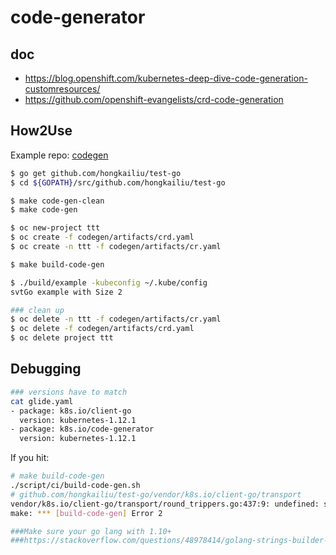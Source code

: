 # code-generator

## doc

* https://blog.openshift.com/kubernetes-deep-dive-code-generation-customresources/
* https://github.com/openshift-evangelists/crd-code-generation

## How2Use

Example repo: [codegen](https://github.com/hongkailiu/test-go/tree/master/codegen)

```bash
$ go get github.com/hongkailiu/test-go
$ cd ${GOPATH}/src/github.com/hongkailiu/test-go

$ make code-gen-clean
$ make code-gen

$ oc new-project ttt
$ oc create -f codegen/artifacts/crd.yaml
$ oc create -n ttt -f codegen/artifacts/cr.yaml

$ make build-code-gen

$ ./build/example -kubeconfig ~/.kube/config
svtGo example with Size 2

### clean up
$ oc delete -n ttt -f codegen/artifacts/cr.yaml
$ oc delete -f codegen/artifacts/crd.yaml
$ oc delete project ttt

```


## Debugging

```bash
### versions have to match
cat glide.yaml
- package: k8s.io/client-go
  version: kubernetes-1.12.1
- package: k8s.io/code-generator
  version: kubernetes-1.12.1
```

If you hit:

```bash
# make build-code-gen
./script/ci/build-code-gen.sh
# github.com/hongkailiu/test-go/vendor/k8s.io/client-go/transport
vendor/k8s.io/client-go/transport/round_trippers.go:437:9: undefined: strings.Builder
make: *** [build-code-gen] Error 2

###Make sure your go lang with 1.10+
###https://stackoverflow.com/questions/48978414/golang-strings-builder-type-undefined

```